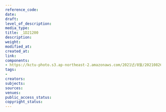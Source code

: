 ```yaml
---
reference_code: 
date: 
draft: 
level_of_description: 
media_type: 
title: _1D21200
description: 
weight: 
modified_at: 
created_at: 
link: 
components:
- https://kctu-photo.s3.ap-northeast-2.amazonaws.com/2021년/8월/20210826_하반기+총파업+대장정_강원/_1D21200.jpg
tags:
- 
creators: 
subjects: 
sources: 
venues: 
public_access_status: 
copyright_status: 
---
```

